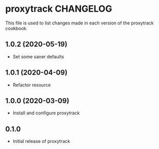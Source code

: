 proxytrack CHANGELOG
====================
This file is used to list changes made in each version of the
proxytrack cookbook.

1.0.2 (2020-05-19)
------------------
- Set some saner defaults

1.0.1 (2020-04-09)
------------------
- Refactor resource

1.0.0 (2020-03-09)
------------------
- Install and configure proxytrack

0.1.0
-----
- Initial release of proxytrack


